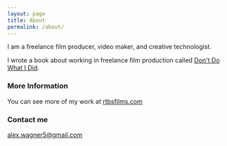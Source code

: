 ```yaml
---
layout: page
title: About
permalink: /about/
---
```


I am a freelance film producer, video maker, and creative technologist.

I wrote a book about working in freelance film production called [Don't Do What I Did](https://www.amazon.com/Dont-What-Did-Freelancing-Production-ebook/dp/B01J4H44TC).

### More Information

You can see more of my work at [rtbsfilms.com](www.rtbsfilms.com)

### Contact me

[alex.wagner5@gmail.com](mailto:alex.wagner5@gmail.com)
